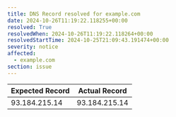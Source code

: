 ```yaml
---
title: DNS Record resolved for example.com
date: 2024-10-26T11:19:22.118255+00:00
resolved: True
resolvedWhen: 2024-10-26T11:19:22.118264+00:00
resolvedStartTime: 2024-10-25T21:09:43.191474+00:00
severity: notice
affected:
  - example.com
section: issue
---
```


| Expected Record  | Actual Record  |
|------------------|----------------|
| 93.184.215.14 | 93.184.215.14 |
